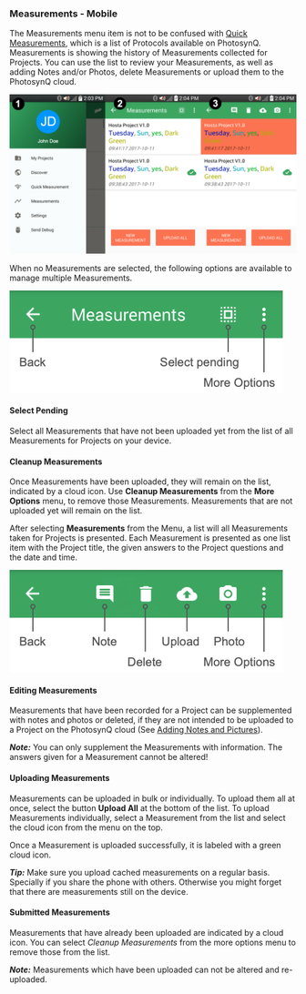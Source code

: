 ### Measurements - Mobile

The Measurements menu item is not to be confused with [Quick Measurements](mobile-app_Quick-Measurements), which is a list of Protocols available on PhotosynQ. Measurements is showing the history of Measurements collected for Projects. You can use the list to review your Measurements, as well as adding Notes and/or Photos, delete Measurements or upload them to the PhotosynQ cloud.

![1. Select Measurements from the Menu. 2. Check the history of Measurements. 3. Select/Edit a single Measurement and upload them.](../images/help/_mobile-app_Android_Measurements.png)

When no Measurements are selected, the following options are available to manage multiple Measurements.

![Menu if no Measurements are selected](../images/help/_mobile-app_Android_Measurements_Menu.png)

#### Select Pending

Select all Measurements that have not been uploaded yet from the list of all Measurements for Projects on your device.

#### Cleanup Measurements

Once Measurements have been uploaded, they will remain on the list, indicated by a cloud icon. Use **Cleanup Measurements** from the **More Options** menu, to remove those Measurements. Measurements that are not uploaded yet will remain on the list.

After selecting **Measurements** from the Menu, a list will all Measurements taken for Projects is presented. Each Measurement is presented as one list item with the Project title, the given answers to the Project questions and the date and time.

![Available options for a selected Measurement](../images/help/_mobile-app_Android_Measurements_Menu_Selected.png)

#### Editing Measurements

Measurements that have been recorded for a Project can be supplemented with notes and photos or deleted, if they are not intended to be uploaded to a Project on the PhotosynQ cloud (See [Adding Notes and Pictures](./help/mobile-app_Adding_Notes_and_Pictures)).

***Note:*** You can only supplement the Measurements with information. The answers given for a Measurement cannot be altered!

#### Uploading Measurements

Measurements can be uploaded in bulk or individually. To upload them all at once, select the button **Upload All** at the bottom of the list. To upload Measurements individually, select a Measurement from the list and select the <i class="fa fa-cloud-upload" aria-hidden="true"></i> cloud icon from the menu on the top.

Once a Measurement is uploaded successfully, it is labeled with a green cloud icon.

***Tip:*** Make sure you upload cached measurements on a regular basis. Specially if you share the phone with others. Otherwise you might forget that there are measurements still on the device.

#### Submitted Measurements

Measurements that have already been uploaded are indicated by a cloud icon. You can select *Cleanup Measurements* from the <i class="fa fa-ellipsis-v" aria-hidden="true"></i> more options menu to remove those from the list.

***Note:*** Measurements which have been uploaded can not be altered and re-uploaded.